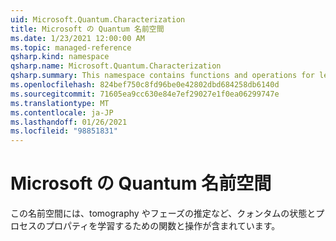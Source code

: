 ```yaml
---
uid: Microsoft.Quantum.Characterization
title: Microsoft の Quantum 名前空間
ms.date: 1/23/2021 12:00:00 AM
ms.topic: managed-reference
qsharp.kind: namespace
qsharp.name: Microsoft.Quantum.Characterization
qsharp.summary: This namespace contains functions and operations for learning properties of quantum states and processes, including tomography and phase estimation.
ms.openlocfilehash: 824bef750c8fd96be0e42802dbd684258db6140d
ms.sourcegitcommit: 71605ea9cc630e84e7ef29027e1f0ea06299747e
ms.translationtype: MT
ms.contentlocale: ja-JP
ms.lasthandoff: 01/26/2021
ms.locfileid: "98851831"
---
```

# <a name="microsoftquantumcharacterization-namespace"></a>Microsoft の Quantum 名前空間

この名前空間には、tomography やフェーズの推定など、クォンタムの状態とプロセスのプロパティを学習するための関数と操作が含まれています。


